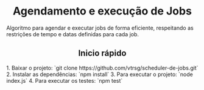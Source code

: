 <h1 align="center">Agendamento e execução de Jobs</h1>
<p>Algoritmo para agendar e executar jobs de forma eficiente, respeitando as restrições de tempo e datas definidas para cada job.</p>
<h2 align="center">Inicio rápido</h2>
1. Baixar o projeto:
 `git clone https://github.com/vtrsg/scheduler-de-jobs.git`
2. Instalar as dependências:
 `npm install`
3. Para executar o projeto:
 `node index.js`
4. Para executar os testes:
 `npm test`
